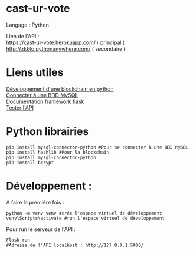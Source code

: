 # cast-ur-vote

Langage : Python

Lien de l'API : </br>
https://cast-ur-vote.herokuapp.com/ ( principal )</br>
http://zkkto.pythonanywhere.com/ ( secondaire )

# Liens utiles
[Développement d'une blockchain en python](https://medium.com/coinmonks/python-tutorial-build-a-blockchain-713c706f6531) </br>
[Connecter à une BDD MySQL](https://pynative.com/python-mysql-database-connection/#h-how-to-connect-mysql-database-in-python)</br>
[Documentation framework flask](https://flask.palletsprojects.com/en/2.0.x/)</br>
[Tester l'API](https://www.postman.com/)

# Python librairies
``` pip
pip install mysql-connector-python #Pour se connecter à une BBD MySQL
pip install hashlib #Pour la blockchain
pip install mysql-connector-python
pip install bcrypt
```

# Développement :
A faire la première fois :
```
python -m venv venv #crée l'espace virtuel de développement
venv\Scripts\activate #run l'espace virtuel de développement
```

Pour run le serveur de l'API :
```
Flask run
#Adresse de l'API localhost : http://127.0.0.1:5000/
```
